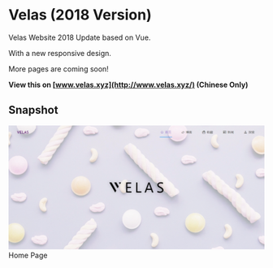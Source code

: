 # Velas (2018 Version)

Velas Website 2018 Update based on Vue.

With a new responsive design.

More pages are coming soon!

**View this on [www.velas.xyz](http://www.velas.xyz/) (Chinese Only)**

## Snapshot

![Home Page](https://github.com/Reedo0910/VelasWebsite3/blob/master/doc/Screenshot_2018-06-19.png)
Home Page
